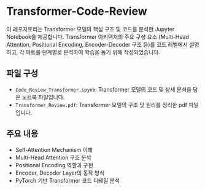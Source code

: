 # Transformer-Code-Review

이 레포지토리는 Transformer 모델의 핵심 구조 및 코드를 분석한 Jupyter Notebook을 제공합니다.
Transformer 아키텍처의 주요 구성 요소 (Multi-Head Attention, Positional Encoding, Encoder-Decoder 구조 등)를 코드 레벨에서 설명하고, 각 파트를 단계별로 분석하여 학습을 돕기 위해 작성되었습니다.

## 파일 구성

- `Code_Review_Transformer.ipynb`: Transformer 모델의 코드 및 상세 분석을 담은 노트북 파일입니다.
- `Transformer_Review.pdf`: Transformer 모델의 구조 및 원리를 정리한 pdf 파일입니다.

## 주요 내용

- Self-Attention Mechanism 이해
- Multi-Head Attention 구조 분석
- Positional Encoding 역할과 구현
- Encoder, Decoder Layer의 동작 방식
- PyTorch 기반 Transformer 코드 디테일 분석
